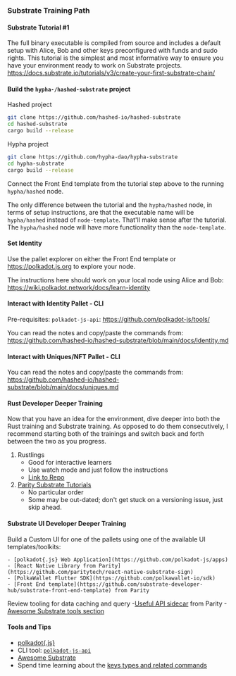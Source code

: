 ### Substrate Training Path
#### Substrate Tutorial #1
The full binary executable is compiled from source and includes a default setup with Alice, Bob and other keys preconfigured with funds and sudo rights. This tutorial is the simplest and most informative way to ensure you have your environment ready to work on Substrate projects.
https://docs.substrate.io/tutorials/v3/create-your-first-substrate-chain/

#### Build the `hypha-/hashed-substrate` project 
Hashed project
```bash
git clone https://github.com/hashed-io/hashed-substrate
cd hashed-substrate
cargo build --release
```
Hypha project
```bash
git clone https://github.com/hypha-dao/hypha-substrate
cd hypha-substrate
cargo build --release
```

Connect the Front End template from the tutorial step above to the running `hypha/hashed` node. 

The only difference between the tutorial and the `hypha/hashed` node, in terms of setup instructions, are that the executable name will be `hypha/hashed` instead of `node-template`. That'll make sense after the tutorial. The `hypha/hashed` node will have more functionality than the `node-template`.

#### Set Identity 
Use the pallet explorer on either the Front End template or https://polkadot.js.org to explore your node. 

The instructions here should work on your local node using Alice and Bob: https://wiki.polkadot.network/docs/learn-identity

#### Interact with Identity Pallet - CLI
Pre-requisites: `polkadot-js-api`:  https://github.com/polkadot-js/tools/

You can read the notes and copy/paste the commands from:
https://github.com/hashed-io/hashed-substrate/blob/main/docs/identity.md

#### Interact with Uniques/NFT Pallet - CLI
You can read the notes and copy/paste the commands from:
https://github.com/hashed-io/hashed-substrate/blob/main/docs/uniques.md

#### Rust Developer Deeper Training 
Now that you have an idea for the environment, dive deeper into both the Rust training and Substrate training. As opposed to do them consecutively, I recommend starting both of the trainings and switch back and forth between the two as you progress.

1. Rustlings 
    - Good for interactive learners
    - Use watch mode and just follow the instructions
    - [Link to Repo](https://github.com/rust-lang/rustlings)
2. [Parity Substrate Tutorials](https://docs.substrate.io/tutorials/v3/)
    - No particular order 
    - Some may be out-dated; don't get stuck on a versioning issue, just skip ahead.
#### Substrate UI Developer Deeper Training 
Build a Custom UI for one of the pallets using one of the available UI templates/toolkits:

    - [polkadot{.js} Web Application](https://github.com/polkadot-js/apps)
    - [React Native Library from Parity](https://github.com/paritytech/react-native-substrate-sign)
    - [PolkaWallet Flutter SDK](https://github.com/polkawallet-io/sdk)
    - [Front End template](https://github.com/substrate-developer-hub/substrate-front-end-template) from Parity

Review tooling for data caching and query
    -[Useful API sidecar](https://github.com/paritytech/substrate-api-sidecar) from Parity
    -[Awesome Substrate tools section](https://substrate.io/ecosystem/resources/awesome-substrate/#tools)
    
#### Tools and Tips
- [polkadot{.js}](https://github.com/polkadot-js)
- CLI tool: [`polkadot-js-api`](https://github.com/polkadot-js/tools/)
- [Awesome Substrate](https://github.com/substrate-developer-hub/awesome-substrate)
- Spend time learning about the [keys types and related commands](https://docs.substrate.io/v3/tools/subkey/)
